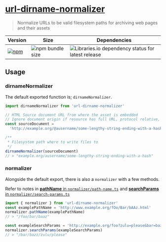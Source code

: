 # [url-dirname-normalizer][repo-url]

> Normalize URLs to be valid filesystem paths for archiving web pages and their
> assets

[repo-url]:
  https://github.com/renoirb/archivator/blob/v3.x-dev/packages/url-dirname-normalizer
  'URL Directory Name Normalizer'
[npmjs-package-badge]:
  https://img.shields.io/npm/v/url-dirname-normalizer?style=flat-square&logo=appveyor&label=npm&logo=npm
[npmjs-package]: https://www.npmjs.com/package/url-dirname-normalizer
[bundlesize-badge]:
  https://img.shields.io/bundlephobia/min/url-dirname-normalizer?style=flat-square
[dependabot-badge]:
  https://img.shields.io/librariesio/release/npm/url-dirname-normalizer?style=flat-square&logo=appveyor&logo=dependabot

| Version                                      | Size                                 | Dependencies                                                           |
| -------------------------------------------- | ------------------------------------ | ---------------------------------------------------------------------- |
| [![npm][npmjs-package-badge]][npmjs-package] | ![npm bundle size][bundlesize-badge] | ![Libraries.io dependency status for latest release][dependabot-badge] |

## Usage

### dirnameNormalizer

The default exported function is; `dirnameNormalizer`.

```js
import dirnameNormalizer from 'url-dirname-normalizer'

// HTML Source document URL from where the asset is embedded
// Ignore document origin if resource has full URL, protocol relative, non TLS
const sourceDocument =
  'http://example.org/@ausername/some-lengthy-string-ending-with-a-hash-1a2d8a61510'

/**
 * Filesystem path where to write files to
 */
dirnameNormalizer(sourceDocument)
// > "example.org/ausername/some-lengthy-string-ending-with-a-hash"
```

### normalizer

Alongside the default export, there is also a `normalizer` with a few methods.

Refer to notes in
[**pathName** in `normalizer/path-name.ts`](./src/normalizer/path-name.ts) and
[**searchParams** in `normalizer/search-params.ts`](./src/normalizer/search-params.ts)

```js
import { normalizer } from 'url-dirname-normalizer'
const examplePathName = 'http://www.example.org/fOo/Bar/bAAz.html'
normalizer.pathName(examplePathName)
// > "/foo/bar/baaz"

const exampleSearchParams = 'http://example.org/foo?zulu=please&bar=bazz&buzz'
normalizer.searchParams(exampleSearchParams)
// > "/bar/bazz/zulu/please"
```
